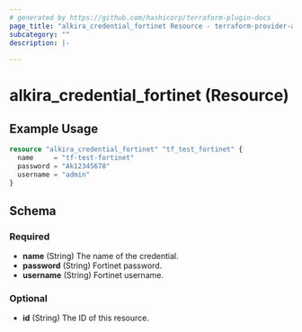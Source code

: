 ```yaml
---
# generated by https://github.com/hashicorp/terraform-plugin-docs
page_title: "alkira_credential_fortinet Resource - terraform-provider-alkira"
subcategory: ""
description: |-
  
---
```


# alkira_credential_fortinet (Resource)



## Example Usage

```terraform
resource "alkira_credential_fortinet" "tf_test_fortinet" {
  name     = "tf-test-fortinet"
  password = "Ak12345678"
  username = "admin"
}
```

<!-- schema generated by tfplugindocs -->
## Schema

### Required

- **name** (String) The name of the credential.
- **password** (String) Fortinet password.
- **username** (String) Fortinet username.

### Optional

- **id** (String) The ID of this resource.


